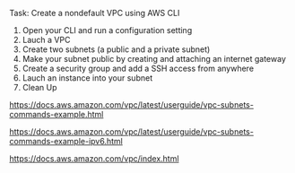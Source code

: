 Task: Create a nondefault VPC using AWS CLI

1. Open your CLI and run a configuration setting
2. Lauch a VPC 
3. Create two subnets (a public and a private subnet)
4. Make your subnet public by creating and attaching an internet gateway
5. Create a security group and add a SSH access from anywhere
6. Lauch an instance into your subnet 
7. Clean Up

https://docs.aws.amazon.com/vpc/latest/userguide/vpc-subnets-commands-example.html

https://docs.aws.amazon.com/vpc/latest/userguide/vpc-subnets-commands-example-ipv6.html

https://docs.aws.amazon.com/vpc/index.html